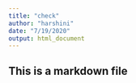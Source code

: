 ```yaml
---
title: "check"
author: "harshini"
date: "7/19/2020"
output: html_document
---
```


## This is a markdown file
